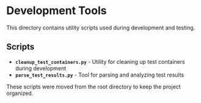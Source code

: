 # Development Tools

This directory contains utility scripts used during development and testing.

## Scripts

- **`cleanup_test_containers.py`** - Utility for cleaning up test containers during development
- **`parse_test_results.py`** - Tool for parsing and analyzing test results

These scripts were moved from the root directory to keep the project organized.